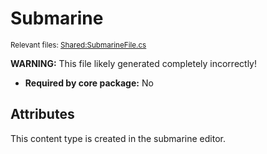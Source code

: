 # Submarine

<sup>Relevant files: [Shared:SubmarineFile.cs](https://github.com/Regalis11/Barotrauma/blob/master/Barotrauma/BarotraumaShared/SharedSource/ContentManagement/ContentFile/SubmarineFile.cs)</sup>

**WARNING:** This file likely generated completely incorrectly!

- **Required by core package:** No

## Attributes



This content type is created in the submarine editor.